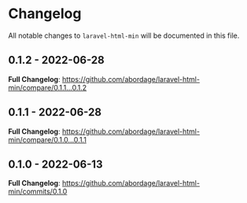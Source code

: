 # Changelog

All notable changes to `laravel-html-min` will be documented in this file.

## 0.1.2 - 2022-06-28

**Full Changelog**: https://github.com/abordage/laravel-html-min/compare/0.1.1...0.1.2

## 0.1.1 - 2022-06-28

**Full Changelog**: https://github.com/abordage/laravel-html-min/compare/0.1.0...0.1.1

## 0.1.0 - 2022-06-13

**Full Changelog**: https://github.com/abordage/laravel-html-min/commits/0.1.0
